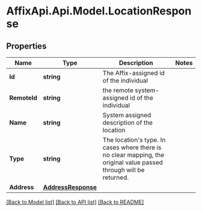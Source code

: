 # AffixApi.Api.Model.LocationResponse

## Properties

Name | Type | Description | Notes
------------ | ------------- | ------------- | -------------
**Id** | **string** | The Affix-assigned id of the individual | 
**RemoteId** | **string** | the remote system-assigned id of the individual | 
**Name** | **string** | System assigned description of the location | 
**Type** | **string** | The location&#39;s type. In cases where there is no clear mapping, the original value passed through will be returned.  | 
**Address** | [**AddressResponse**](AddressResponse.md) |  | 

[[Back to Model list]](../README.md#documentation-for-models) [[Back to API list]](../README.md#documentation-for-api-endpoints) [[Back to README]](../README.md)

